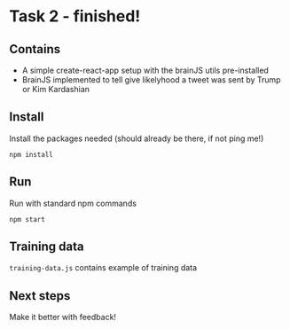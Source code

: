 # Task 2 - finished!

## Contains
- A simple create-react-app setup with the brainJS utils pre-installed
- BrainJS implemented to tell give likelyhood a tweet was sent by Trump or Kim Kardashian

## Install
Install the packages needed (should already be there, if not ping me!)
```
npm install
``` 

## Run

Run with standard npm commands

``` 
npm start
```

## Training data
```training-data.js```  contains example of training data

## Next steps
Make it better with feedback!
